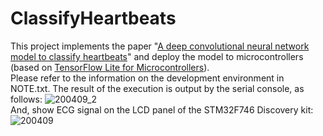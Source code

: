 # ClassifyHeartbeats

This project implements the paper "[A deep convolutional neural network model to classify heartbeats](https://www.sciencedirect.com/science/article/pii/S0010482517302810?via%3Dihub)" and deploy the model to microcontrollers (based on [TensorFlow Lite for Microcontrollers](https://www.tensorflow.org/lite/microcontrollers)).  
Please refer to the information on the development environment in NOTE.txt. The result of the execution is output by the serial console, as follows: 
![200409_2](https://user-images.githubusercontent.com/44540872/78876379-d6b86500-7a81-11ea-921c-2b4e21b67fd6.png)  
 And, show ECG signal on the LCD panel of the STM32F746 Discovery kit:
![200409](https://user-images.githubusercontent.com/44540872/78872488-f0ef4480-7a7b-11ea-9ac9-e01b6aed57b4.png)

